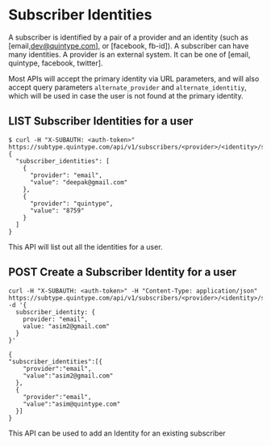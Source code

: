 # Subscriber Identities

A subscriber is identified by a pair of a provider and an identity (such as [email,dev@quintype.com], or [facebook, fb-id]). A subscriber can have many identities. A provider is an external system. It can be one of [email, quintype, facebook, twitter].

Most APIs will accept the primary identity via URL parameters, and will also accept query parameters `alternate_provider` and `alternate_identitiy`, which will be used in case the user is not found at the primary identity.

## LIST Subscriber Identities for a user

```shell
$ curl -H "X-SUBAUTH: <auth-token>" https://subtype.quintype.com/api/v1/subscribers/<provider>/<identity>/subscriber_identiites.json
{
  "subscriber_identities": [
    {
      "provider": "email",
      "value": "deepak@gmail.com"
    },
    {
      "provider": "quintype",
      "value": "8759"
    }
  ]
}
```

This API will list out all the identities for a user.

## POST Create a Subscriber Identity for a user

```shell
curl -H "X-SUBAUTH: <auth-token>" -H "Content-Type: application/json" https://subtype.quintype.com/api/v1/subscribers/<provider>/<identity>/subscriber_identities.json -d '{
  subscriber_identity: {
    provider: "email",
    value: "asim2@gmail.com"
  }
}'

{
"subscriber_identities":[{
    "provider":"email",
    "value":"asim2@gmail.com"
  },
  {
    "provider":"email",
    "value":"asim@quintype.com"
  }]
}
```

This API can be used to add an Identity for an existing subscriber
